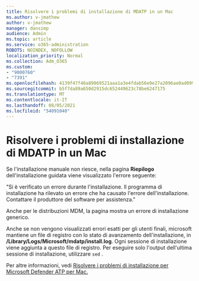 ```yaml
---
title: Risolvere i problemi di installazione di MDATP in un Mac
ms.author: v-jmathew
author: v-jmathew
manager: dansimp
audience: Admin
ms.topic: article
ms.service: o365-administration
ROBOTS: NOINDEX, NOFOLLOW
localization_priority: Normal
ms.collection: Adm_O365
ms.custom:
- "9000760"
- "7391"
ms.openlocfilehash: 4139f47f40a89069521aaa1a3e4fdab56e9e27a2096ae0ad099be827f60d51fc
ms.sourcegitcommit: b5f7da89a650d2915dc652449623c78be6247175
ms.translationtype: MT
ms.contentlocale: it-IT
ms.lasthandoff: 08/05/2021
ms.locfileid: "54091040"
---
```

# <a name="troubleshoot-mdatp-installation-problems-on-a-mac"></a>Risolvere i problemi di installazione di MDATP in un Mac

Se l'installazione manuale non riesce, nella pagina **Riepilogo** dell'installazione guidata viene visualizzato l'errore seguente:

"Si è verificato un errore durante l'installazione. Il programma di installazione ha rilevato un errore che ha causato l'errore dell'installazione. Contattare il produttore del software per assistenza."

Anche per le distribuzioni MDM, la pagina mostra un errore di installazione generico.

Anche se non vengono visualizzati errori esatti per gli utenti finali, microsoft mantiene un file di registro con lo stato di avanzamento dell'installazione, in **/Library/Logs/Microsoft/mdatp/install.log**. Ogni sessione di installazione viene aggiunta a questo file di registro. Per eseguire solo l'output dell'ultima sessione di installazione, utilizzare `sed` .

Per altre informazioni, vedi [Risolvere i problemi di installazione per Microsoft Defender ATP per Mac.](https://go.microsoft.com/fwlink/?linkid=2144615)
